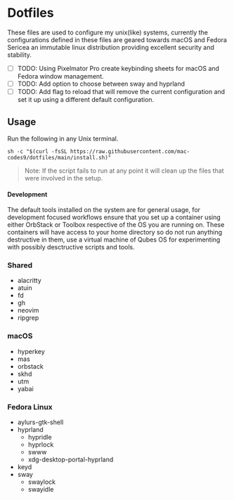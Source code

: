 # Dotfiles

These files are used to configure my unix(like) systems, currently the configurations defined in these files are geared towards macOS and Fedora Sericea an immutable linux distribution providing excellent security and stability.

- [ ] TODO: Using Pixelmator Pro create keybinding sheets for macOS and Fedora window management.
- [ ] TODO: Add option to choose between sway and hyprland
- [ ] TODO: Add flag to reload that will remove the current configuration and set it up using a different default configuration.

## Usage

Run the following in any Unix terminal.

```
sh -c "$(curl -fsSL https://raw.githubusercontent.com/mac-codes9/dotfiles/main/install.sh)"
```

> Note: If the script fails to run at any point it will clean up the files that were involved in the setup.

#### Development

The default tools installed on the system are for general usage, for development focused workflows ensure that you set up a container using either OrbStack or Toolbox respective of the OS you are running on.
These containers will have access to your home directory so do not run anything destructive in them, use a virtual machine of Qubes OS for experimenting with possibly desctructive scripts and tools.

### Shared

- alacritty
- atuin
- fd
- gh
- neovim
- ripgrep

### macOS

- hyperkey
- mas
- orbstack
- skhd
- utm
- yabai

### Fedora Linux

- aylurs-gtk-shell
- hyprland
  - hypridle
  - hyprlock
  - swww
  - xdg-desktop-portal-hyprland 
- keyd
- sway
  - swaylock
  - swayidle  
